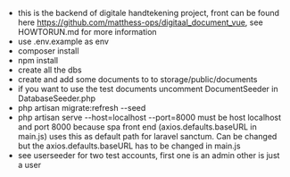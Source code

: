 - this is the backend of digitale handtekening project, front can be found here https://github.com/matthess-ops/digitaal_document_vue, see  HOWTORUN.md for more information
- use .env.example as env
- composer install
- npm install
- create all the dbs
- create and add some documents to to storage/public/documents 
- if you want to use the test documents uncomment DocumentSeeder in DatabaseSeeder.php
- php artisan migrate:refresh --seed
- php artisan serve --host=localhost --port=8000 must be host localhost and port 8000 because spa front end (axios.defaults.baseURL in main.js) uses this as default path for laravel sanctum. Can be changed but the axios.defaults.baseURL has to be changed in main.js
- see userseeder for two test accounts, first one is an admin other is just a user

